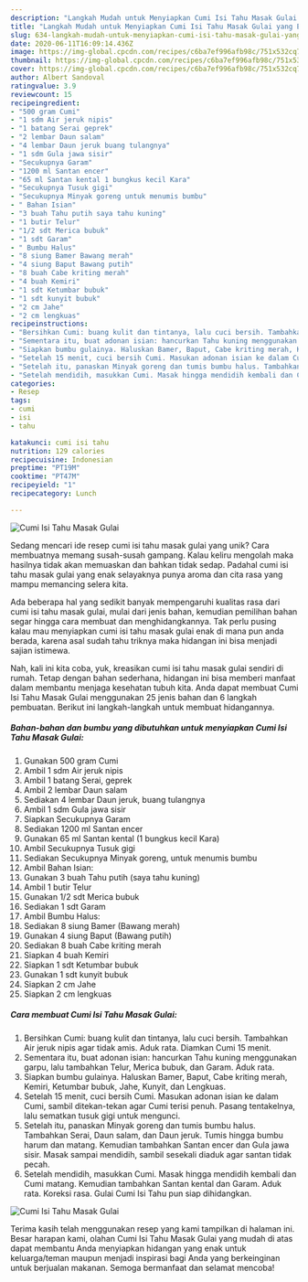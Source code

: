 ```yaml
---
description: "Langkah Mudah untuk Menyiapkan Cumi Isi Tahu Masak Gulai yang Enak Banget"
title: "Langkah Mudah untuk Menyiapkan Cumi Isi Tahu Masak Gulai yang Enak Banget"
slug: 634-langkah-mudah-untuk-menyiapkan-cumi-isi-tahu-masak-gulai-yang-enak-banget
date: 2020-06-11T16:09:14.436Z
image: https://img-global.cpcdn.com/recipes/c6ba7ef996afb98c/751x532cq70/cumi-isi-tahu-masak-gulai-foto-resep-utama.jpg
thumbnail: https://img-global.cpcdn.com/recipes/c6ba7ef996afb98c/751x532cq70/cumi-isi-tahu-masak-gulai-foto-resep-utama.jpg
cover: https://img-global.cpcdn.com/recipes/c6ba7ef996afb98c/751x532cq70/cumi-isi-tahu-masak-gulai-foto-resep-utama.jpg
author: Albert Sandoval
ratingvalue: 3.9
reviewcount: 15
recipeingredient:
- "500 gram Cumi"
- "1 sdm Air jeruk nipis"
- "1 batang Serai geprek"
- "2 lembar Daun salam"
- "4 lembar Daun jeruk buang tulangnya"
- "1 sdm Gula jawa sisir"
- "Secukupnya Garam"
- "1200 ml Santan encer"
- "65 ml Santan kental 1 bungkus kecil Kara"
- "Secukupnya Tusuk gigi"
- "Secukupnya Minyak goreng untuk menumis bumbu"
- " Bahan Isian"
- "3 buah Tahu putih saya tahu kuning"
- "1 butir Telur"
- "1/2 sdt Merica bubuk"
- "1 sdt Garam"
- " Bumbu Halus"
- "8 siung Bamer Bawang merah"
- "4 siung Baput Bawang putih"
- "8 buah Cabe kriting merah"
- "4 buah Kemiri"
- "1 sdt Ketumbar bubuk"
- "1 sdt kunyit bubuk"
- "2 cm Jahe"
- "2 cm lengkuas"
recipeinstructions:
- "Bersihkan Cumi: buang kulit dan tintanya, lalu cuci bersih. Tambahkan Air jeruk nipis agar tidak amis. Aduk rata. Diamkan Cumi 15 menit."
- "Sementara itu, buat adonan isian: hancurkan Tahu kuning menggunakan garpu, lalu tambahkan Telur, Merica bubuk, dan Garam. Aduk rata."
- "Siapkan bumbu gulainya. Haluskan Bamer, Baput, Cabe kriting merah, Kemiri, Ketumbar bubuk, Jahe, Kunyit, dan Lengkuas."
- "Setelah 15 menit, cuci bersih Cumi. Masukan adonan isian ke dalam Cumi, sambil ditekan-tekan agar Cumi terisi penuh. Pasang tentakelnya, lalu sematkan tusuk gigi untuk mengunci."
- "Setelah itu, panaskan Minyak goreng dan tumis bumbu halus. Tambahkan Serai, Daun salam, dan Daun jeruk. Tumis hingga bumbu harum dan matang. Kemudian tambahkan Santan encer dan Gula jawa sisir. Masak sampai mendidih, sambil sesekali diaduk agar santan tidak pecah."
- "Setelah mendidih, masukkan Cumi. Masak hingga mendidih kembali dan Cumi matang. Kemudian tambahkan Santan kental dan Garam. Aduk rata. Koreksi rasa. Gulai Cumi Isi Tahu pun siap dihidangkan."
categories:
- Resep
tags:
- cumi
- isi
- tahu

katakunci: cumi isi tahu 
nutrition: 129 calories
recipecuisine: Indonesian
preptime: "PT19M"
cooktime: "PT47M"
recipeyield: "1"
recipecategory: Lunch

---
```



![Cumi Isi Tahu Masak Gulai](https://img-global.cpcdn.com/recipes/c6ba7ef996afb98c/751x532cq70/cumi-isi-tahu-masak-gulai-foto-resep-utama.jpg)

Sedang mencari ide resep cumi isi tahu masak gulai yang unik? Cara membuatnya memang susah-susah gampang. Kalau keliru mengolah maka hasilnya tidak akan memuaskan dan bahkan tidak sedap. Padahal cumi isi tahu masak gulai yang enak selayaknya punya aroma dan cita rasa yang mampu memancing selera kita.



Ada beberapa hal yang sedikit banyak mempengaruhi kualitas rasa dari cumi isi tahu masak gulai, mulai dari jenis bahan, kemudian pemilihan bahan segar hingga cara membuat dan menghidangkannya. Tak perlu pusing kalau mau menyiapkan cumi isi tahu masak gulai enak di mana pun anda berada, karena asal sudah tahu triknya maka hidangan ini bisa menjadi sajian istimewa.


Nah, kali ini kita coba, yuk, kreasikan cumi isi tahu masak gulai sendiri di rumah. Tetap dengan bahan sederhana, hidangan ini bisa memberi manfaat dalam membantu menjaga kesehatan tubuh kita. Anda dapat membuat Cumi Isi Tahu Masak Gulai menggunakan 25 jenis bahan dan 6 langkah pembuatan. Berikut ini langkah-langkah untuk membuat hidangannya.

<!--inarticleads1-->

##### Bahan-bahan dan bumbu yang dibutuhkan untuk menyiapkan Cumi Isi Tahu Masak Gulai:

1. Gunakan 500 gram Cumi
1. Ambil 1 sdm Air jeruk nipis
1. Ambil 1 batang Serai, geprek
1. Ambil 2 lembar Daun salam
1. Sediakan 4 lembar Daun jeruk, buang tulangnya
1. Ambil 1 sdm Gula jawa sisir
1. Siapkan Secukupnya Garam
1. Sediakan 1200 ml Santan encer
1. Gunakan 65 ml Santan kental (1 bungkus kecil Kara)
1. Ambil Secukupnya Tusuk gigi
1. Sediakan Secukupnya Minyak goreng, untuk menumis bumbu
1. Ambil  Bahan Isian:
1. Gunakan 3 buah Tahu putih (saya tahu kuning)
1. Ambil 1 butir Telur
1. Gunakan 1/2 sdt Merica bubuk
1. Sediakan 1 sdt Garam
1. Ambil  Bumbu Halus:
1. Sediakan 8 siung Bamer (Bawang merah)
1. Gunakan 4 siung Baput (Bawang putih)
1. Sediakan 8 buah Cabe kriting merah
1. Siapkan 4 buah Kemiri
1. Siapkan 1 sdt Ketumbar bubuk
1. Gunakan 1 sdt kunyit bubuk
1. Siapkan 2 cm Jahe
1. Siapkan 2 cm lengkuas




<!--inarticleads2-->

##### Cara membuat Cumi Isi Tahu Masak Gulai:

1. Bersihkan Cumi: buang kulit dan tintanya, lalu cuci bersih. Tambahkan Air jeruk nipis agar tidak amis. Aduk rata. Diamkan Cumi 15 menit.
1. Sementara itu, buat adonan isian: hancurkan Tahu kuning menggunakan garpu, lalu tambahkan Telur, Merica bubuk, dan Garam. Aduk rata.
1. Siapkan bumbu gulainya. Haluskan Bamer, Baput, Cabe kriting merah, Kemiri, Ketumbar bubuk, Jahe, Kunyit, dan Lengkuas.
1. Setelah 15 menit, cuci bersih Cumi. Masukan adonan isian ke dalam Cumi, sambil ditekan-tekan agar Cumi terisi penuh. Pasang tentakelnya, lalu sematkan tusuk gigi untuk mengunci.
1. Setelah itu, panaskan Minyak goreng dan tumis bumbu halus. Tambahkan Serai, Daun salam, dan Daun jeruk. Tumis hingga bumbu harum dan matang. Kemudian tambahkan Santan encer dan Gula jawa sisir. Masak sampai mendidih, sambil sesekali diaduk agar santan tidak pecah.
1. Setelah mendidih, masukkan Cumi. Masak hingga mendidih kembali dan Cumi matang. Kemudian tambahkan Santan kental dan Garam. Aduk rata. Koreksi rasa. Gulai Cumi Isi Tahu pun siap dihidangkan.
<img src="//assets-global.cpcdn.com/assets/icons/button_play-2c75c40dde080a61004c1f40b05d8f140eaff45d7e9e6481dc71c63d2e7c4909.png" alt="Cumi Isi Tahu Masak Gulai">



Terima kasih telah menggunakan resep yang kami tampilkan di halaman ini. Besar harapan kami, olahan Cumi Isi Tahu Masak Gulai yang mudah di atas dapat membantu Anda menyiapkan hidangan yang enak untuk keluarga/teman maupun menjadi inspirasi bagi Anda yang berkeinginan untuk berjualan makanan. Semoga bermanfaat dan selamat mencoba!
